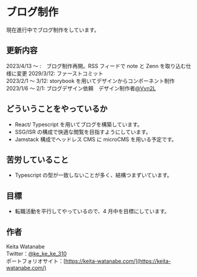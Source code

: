# ブログ制作

現在進行中でブログ制作をしています。

## 更新内容

2023/4/13 ～ :　ブログ制作再開。RSS フィードで note と Zenn を取り込む仕様に変更
2029/3/12: ファーストコミット  
2023/2/1 ～ 3/12: storybook を用いてデザインからコンポーネント制作  
2023/1/6 ～ 2/1: ブログデザイン依頼　デザイン制作者[@Vvn2L](https://twitter.com/Vvn2L)

## どういうことをやっているか

- React/ Typescript を用いてブログを構築しています。
- SSG/ISR の構成で快適な閲覧を目指すようにしています。
- Jamstack 構成でヘッドレス CMS に microCMS を用いる予定です。

## 苦労していること

- Typescript の型が一致しないことが多く、結構つまずいています。

## 目標

- 転職活動を平行してやっているので、4 月中を目標にしています。

## 作者

Keita Watanabe  
Twitter：[@ke_ke_ke_310](https://twitter.com/ke_ke_ke_310)  
ポートフォリオサイト：[https://keita-watanabe.com/](https://keita-watanabe.com/)

